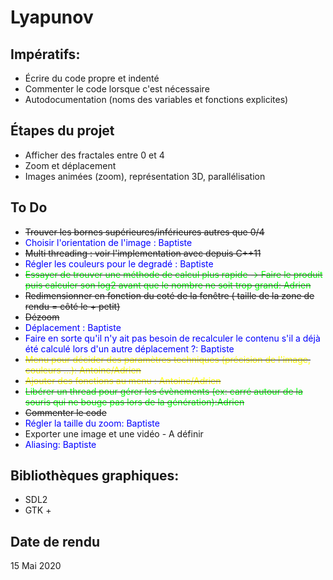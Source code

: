 # Lyapunov

## Impératifs:
- Écrire du code propre et indenté
- Commenter le code lorsque c'est nécessaire
- Autodocumentation (noms des variables et fonctions explicites)

## Étapes du projet
- Afficher des fractales entre 0 et 4
- Zoom et déplacement
- Images animées (zoom), représentation 3D, parallélisation

## To Do
- ~~Trouver les bornes supérieures/inférieures autres que 0/4~~
-  <span style="color: #0000FF"> Choisir l'orientation de l'image : Baptiste</span>
- ~~Multi threading : voir l'implementation avec <thread> depuis C++11~~
-  <span style="color: #0000FF">Régler les couleurs pour le degradé  : Baptiste</span>
- ~~<span style="color: #00FF00">Essayer de trouver une méthode de calcul plus rapide -> Faire le produit puis calculer son log2 avant que le nombre ne soit trop grand: Adrien </span>~~
- ~~Redimensionner en fonction du coté de la fenêtre ( taille de la zone de rendu = côté le + petit)~~
- ~~Dézoom~~
- <span style="color: #0000FF">Déplacement : Baptiste</span>
- <span style="color: #0000FF"> Faire en sorte qu'il n'y ait pas besoin de recalculer le contenu s'il a déjà été calculé lors d'un autre déplacement ?: Baptiste </span>
- ~~<span style="color: #FFFF00">Menu pour décider des paramètres techniques (précision de l'image, couleurs ...): Antoine/Adrien </span>~~
- ~~<span style="color: #FFFF00">Ajouter des fonctions au menu : Antoine/Adrien </span>~~
- ~~<span style="color: #00FF00">Libérer un thread pour gérer les évènements (ex: carré autour de la souris qui ne bouge pas lors de la génération):Adrien </span>~~
- ~~Commenter le code~~
- <span style="color: #0000FF">Régler la taille du zoom: Baptiste </span>
- Exporter une image et une vidéo - A définir
- <span style="color: #0000FF">Aliasing: Baptiste </span>

## Bibliothèques graphiques:
- SDL2
- GTK +

## Date de rendu

15 Mai 2020
